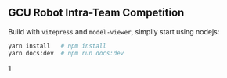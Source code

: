 ## GCU Robot Intra-Team Competition

Build with `vitepress` and `model-viewer`, simpliy start using nodejs:

```sh
yarn install   # npm install
yarn docs:dev  # npm run docs:dev
```
1
